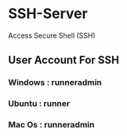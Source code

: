 # SSH-Server
Access Secure Shell (SSH)

## User Account For SSH

### Windows : runneradmin
###  Ubuntu : runner
###  Mac Os : runneradmin
